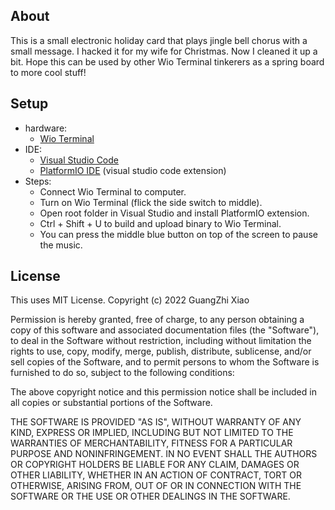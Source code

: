 ## About
This is a small electronic holiday card that plays jingle bell chorus with
a small message. I hacked it for my wife for Christmas. Now I cleaned it up
a bit. Hope this can be used by other Wio Terminal tinkerers as a spring board
to more cool stuff!

## Setup
- hardware:
  - [Wio Terminal](https://www.seeedstudio.com/Wio-Terminal-p-4509.html)
- IDE:
  - [Visual Studio Code](https://code.visualstudio.com/)
  - [PlatformIO IDE](https://docs.platformio.org/en/latest//integration/ide/vscode.html#installation) (visual studio code extension)
- Steps:
  - Connect Wio Terminal to computer.
  - Turn on Wio Terminal (flick the side switch to middle).
  - Open root folder in Visual Studio and install PlatformIO extension.
  - Ctrl + Shift + U to build and upload binary to Wio Terminal.
  - You can press the middle blue button on top of the screen to pause the music.

## License
This uses MIT License.
Copyright (c) 2022 GuangZhi Xiao

Permission is hereby granted, free of charge, to any person obtaining
a copy of this software and associated documentation files (the
"Software"), to deal in the Software without restriction, including
without limitation the rights to use, copy, modify, merge, publish,
distribute, sublicense, and/or sell copies of the Software, and to
permit persons to whom the Software is furnished to do so, subject to
the following conditions:

The above copyright notice and this permission notice shall be
included in all copies or substantial portions of the Software.

THE SOFTWARE IS PROVIDED "AS IS", WITHOUT WARRANTY OF ANY KIND,
EXPRESS OR IMPLIED, INCLUDING BUT NOT LIMITED TO THE WARRANTIES OF
MERCHANTABILITY, FITNESS FOR A PARTICULAR PURPOSE AND
NONINFRINGEMENT. IN NO EVENT SHALL THE AUTHORS OR COPYRIGHT HOLDERS BE
LIABLE FOR ANY CLAIM, DAMAGES OR OTHER LIABILITY, WHETHER IN AN ACTION
OF CONTRACT, TORT OR OTHERWISE, ARISING FROM, OUT OF OR IN CONNECTION
WITH THE SOFTWARE OR THE USE OR OTHER DEALINGS IN THE SOFTWARE.

